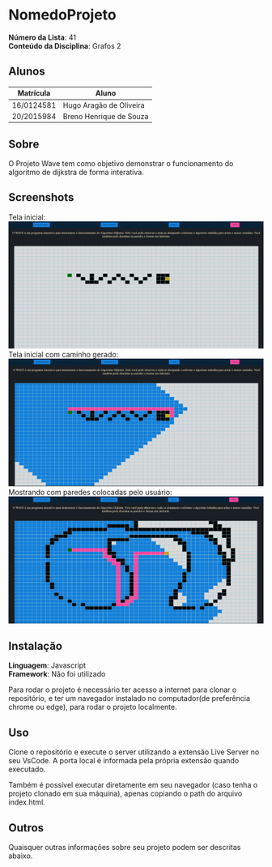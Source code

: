 # NomedoProjeto

**Número da Lista**: 41<br>
**Conteúdo da Disciplina**: Grafos 2<br>

## Alunos
|Matrícula | Aluno |
| -- | -- |
| 16/0124581  |  Hugo Aragão de Oliveira |
| 20/2015984  |  Breno Henrique de Souza |

## Sobre 
O Projeto Wave tem como objetivo demonstrar o funcionamento do algoritmo de dijkstra de forma interativa.

## Screenshots
Tela inicial:
<img src="images/inicio.png" alt="">
Tela inicial com caminho gerado:
<img src="images/caminho.png" alt="">
Mostrando com paredes colocadas pelo usuário:
<img src="images/aleatorio.png" alt="">

## Instalação 
**Linguagem**: Javascript<br>
**Framework**: Não foi utilizado<br>

Para rodar o projeto é necessário ter acesso a internet para clonar o repositório, e ter um navegador instalado no computador(de preferência chrome ou edge), para rodar o projeto localmente.

## Uso 
Clone o repositório e execute o server utilizando a extensão Live Server no seu VsCode. A porta local é informada pela própria extensão quando executado.

Também é possível executar diretamente em seu navegador (caso tenha o projeto clonado em sua máquina), apenas copiando o path do arquivo index.html.

## Outros 
Quaisquer outras informações sobre seu projeto podem ser descritas abaixo.
